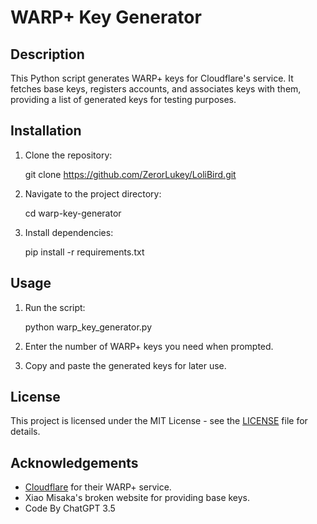 # WARP+ Key Generator

## Description
This Python script generates WARP+ keys for Cloudflare's service. It fetches base keys, registers accounts, and associates keys with them, providing a list of generated keys for testing purposes.

## Installation
1. Clone the repository:
   
   git clone https://github.com/ZerorLukey/LoliBird.git

2. Navigate to the project directory:

   cd warp-key-generator

3. Install dependencies:

   pip install -r requirements.txt

## Usage
1. Run the script:

   python warp_key_generator.py

2. Enter the number of WARP+ keys you need when prompted.

3. Copy and paste the generated keys for later use.

## License
This project is licensed under the MIT License - see the [LICENSE](LICENSE) file for details.

## Acknowledgements
- [Cloudflare](https://www.cloudflare.com/) for their WARP+ service.
- Xiao Misaka's broken website for providing base keys.
- Code By ChatGPT 3.5
